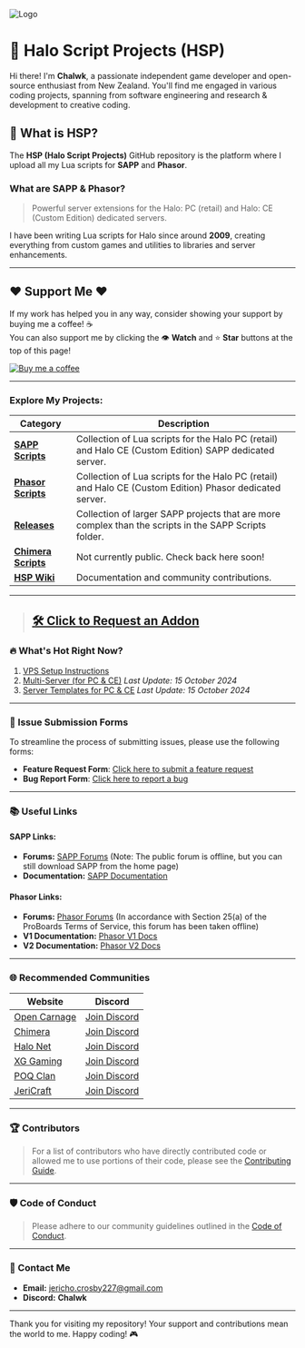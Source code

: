 ![Logo](https://i.imgur.com/t0W5aJe.png)

# 👾 Halo Script Projects (HSP)

Hi there! I'm **Chalwk**, a passionate independent game developer and open-source enthusiast from New Zealand. You'll find me engaged in various coding projects, spanning from software engineering and research & development to creative coding.

## 🚀 What is HSP?

The **HSP (Halo Script Projects)** GitHub repository is the platform where I upload all my Lua scripts for **SAPP** and **Phasor**.

### What are SAPP & Phasor?
> Powerful server extensions for the Halo: PC (retail) and Halo: CE (Custom Edition) dedicated servers.

I have been writing Lua scripts for Halo since around **2009**, creating everything from custom games and utilities to libraries and server enhancements.

---

## ❤️ Support Me ❤️

If my work has helped you in any way, consider showing your support by buying me a coffee! ☕  
You can also support me by clicking the 👁️ **Watch** and ⭐ **Star** buttons at the top of this page!

[![Buy me a coffee](https://www.paypalobjects.com/en_US/i/btn/btn_donateCC_LG.gif)](https://www.paypal.com/myaccount/transfer/pay)

---

### **Explore My Projects:**

| **Category**                | **Description**                                                                                                  |
|-----------------------------|------------------------------------------------------------------------------------------------------------------|
| [**SAPP Scripts**](https://github.com/Chalwk/HALO-SCRIPT-PROJECTS/tree/master/SAPP%20SCRIPTS)   | Collection of Lua scripts for the Halo PC (retail) and Halo CE (Custom Edition) SAPP dedicated server.        |
| [**Phasor Scripts**](https://github.com/Chalwk/HALO-SCRIPT-PROJECTS/tree/master/PHASOR%20SCRIPTS)  | Collection of Lua scripts for the Halo PC (retail) and Halo CE (Custom Edition) Phasor dedicated server.     |
| [**Releases**](https://github.com/Chalwk/HALO-SCRIPT-PROJECTS/releases)                     | Collection of larger SAPP projects that are more complex than the scripts in the SAPP Scripts folder.        |
| [**Chimera Scripts**](https://github.com/Chalwk/HALO-SCRIPT-PROJECTS/tree/master/CHIMERA/GLOBAL)   | Not currently public. Check back here soon!                                                                   |
| [**HSP Wiki**](https://github.com/Chalwk/HALO-SCRIPT-PROJECTS/wiki)                     | Documentation and community contributions.                                                                      |

---

> ## [🛠️ Click to Request an Addon](https://github.com/Chalwk/HALO-SCRIPT-PROJECTS/issues/new?template=feature_request.md)

### 🔥 What's Hot Right Now?

1. [VPS Setup Instructions](https://github.com/Chalwk/HALO-SCRIPT-PROJECTS/blob/master/Miscellaneous/VPS%20Setup%20Instructions.md)
2. [Multi-Server (for PC & CE)](https://github.com/Chalwk/HALO-SCRIPT-PROJECTS/releases/tag/multi-server) _Last Update: 15 October 2024_
3. [Server Templates for PC & CE](https://github.com/Chalwk/HALO-SCRIPT-PROJECTS/releases/tag/ReadyToGo) _Last Update: 15 October 2024_

---

### 📝 Issue Submission Forms

To streamline the process of submitting issues, please use the following forms:

- **Feature Request Form**: [Click here to submit a feature request](https://github.com/Chalwk/HALO-SCRIPT-PROJECTS/issues/new?assignees=Chalwk&labels=Feature%2CNeeds+Review&projects=&template=FEATURE_REQUEST.yaml&title=%5BFEATURE%5D+%3Ctitle%3E)
- **Bug Report Form**: [Click here to report a bug](https://github.com/Chalwk/HALO-SCRIPT-PROJECTS/issues/new?assignees=Chalwk&labels=Bug%2CNeeds+Triage&projects=&template=BUG_REPORT.yaml&title=%5BBUG%5D+%3Ctitle%3E)

---

### 📚 Useful Links

#### SAPP Links:
- **Forums:** [SAPP Forums](http://halo.isimaginary.com/) (Note: The public forum is offline, but you can still download SAPP from the home page)
- **Documentation:** [SAPP Documentation](http://halo.isimaginary.com/SAPP%20Documentation%20Revision%202.5.pdf)

#### Phasor Links:
- **Forums:** [Phasor Forums](http://phasor.proboards.com/) (In accordance with Section 25(a) of the ProBoards Terms of Service, this forum has been taken offline)
- **V1 Documentation:** [Phasor V1 Docs](http://phasor.halonet.net/archive/docs/05x.html)
- **V2 Documentation:** [Phasor V2 Docs](http://phasor.halonet.net/archive/docs/200.html)

---

### 🌐 Recommended Communities

| **Website**                                                                                         | **Discord**                                     |
|-----------------------------------------------------------------------------------------------------|-------------------------------------------------|
| [Open Carnage](https://opencarnage.net)                                                            | [Join Discord](https://discord.gg/9HMDFa)      |
| [Chimera](https://opencarnage.net/index.php?/topic/6916-chimera-download-source-code-and-discord/) | [Join Discord](https://discord.gg/ZwQeBE2)     |
| [Halo Net](https://opencarnage.net)                                                                | [Join Discord](https://discord.gg/9HMDFa)      |
| [XG Gaming](https://www.xgclan.com)                                                                | [Join Discord](https://discord.gg/djqM24x8)    |
| [POQ Clan](http://poqclan.com/)                                                                    | [Join Discord](https://discord.com/invite/pTsKsEm) |
| [JeriCraft](https://discord.gg/vcyM6epaqg)                                                         | [Join Discord](https://discord.gg/vcyM6epaqg)  |

---

### 🏆 Contributors

> For a list of contributors who have directly contributed code or allowed me to use portions of their code, please see the [Contributing Guide](https://github.com/Chalwk/HALO-SCRIPT-PROJECTS/blob/master/CONTRIBUTING.md).

---

### 🛡️ Code of Conduct

> Please adhere to our community guidelines outlined in the [Code of Conduct](https://github.com/Chalwk/HALO-SCRIPT-PROJECTS/blob/master/CODE_OF_CONDUCT.md).

---

### 📧 Contact Me

- **Email:** [jericho.crosby227@gmail.com](mailto:jericho.crosby227@gmail.com)
- **Discord:** **Chalwk**

---

Thank you for visiting my repository! Your support and contributions mean the world to me. Happy coding! 🎮
